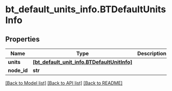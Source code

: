 # bt_default_units_info.BTDefaultUnitsInfo

## Properties
Name | Type | Description | Notes
------------ | ------------- | ------------- | -------------
**units** | [**[bt_default_unit_info.BTDefaultUnitInfo]**](BTDefaultUnitInfo.md) |  | [optional] 
**node_id** | **str** |  | [optional] 

[[Back to Model list]](../README.md#documentation-for-models) [[Back to API list]](../README.md#documentation-for-api-endpoints) [[Back to README]](../README.md)


